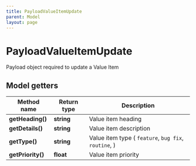 ```yaml
---
title: PayloadValueItemUpdate
parent: Model
layout: page
---
```


# PayloadValueItemUpdate

Payload object required to update a Value Item

## Model getters

Method name | Return type | Description
------------ | ------------- | -------------
**getHeading()** | **string** | Value item heading
**getDetails()** | **string** | Value item description
**getType()** | **string** | Value item type ( `feature`, `bug fix`, `routine`, )
**getPriority()** | **float** | Value item priority

